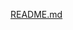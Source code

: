 [README.md](https://github.com/LunaticstokenValidator/LunaticstokenValidator/files/9758117/README.md)
